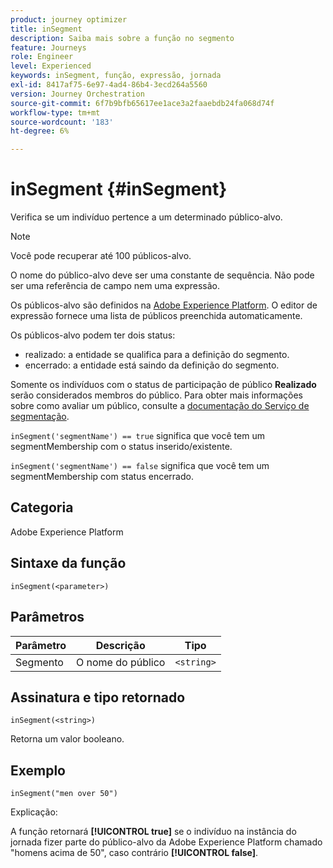 ```yaml
---
product: journey optimizer
title: inSegment
description: Saiba mais sobre a função no segmento
feature: Journeys
role: Engineer
level: Experienced
keywords: inSegment, função, expressão, jornada
exl-id: 8417af75-6e97-4ad4-86b4-3ecd264a5560
version: Journey Orchestration
source-git-commit: 6f7b9bfb65617ee1ace3a2faaebdb24fa068d74f
workflow-type: tm+mt
source-wordcount: '183'
ht-degree: 6%

---
```


# inSegment {#inSegment}

Verifica se um indivíduo pertence a um determinado público-alvo.

>[!NOTE]
>
>Você pode recuperar até 100 públicos-alvo.

O nome do público-alvo deve ser uma constante de sequência. Não pode ser uma referência de campo nem uma expressão.

Os públicos-alvo são definidos na [Adobe Experience Platform](https://platform.adobe.com/audience/overview). O editor de expressão fornece uma lista de públicos preenchida automaticamente.

Os públicos-alvo podem ter dois status:

* realizado: a entidade se qualifica para a definição do segmento.
* encerrado: a entidade está saindo da definição do segmento.

Somente os indivíduos com o status de participação de público **Realizado** serão considerados membros do público. Para obter mais informações sobre como avaliar um público, consulte a [documentação do Serviço de segmentação](https://experienceleague.adobe.com/docs/experience-platform/segmentation/tutorials/evaluate-a-segment.html#interpret-segment-results).

`inSegment('segmentName') == true` significa que você tem um segmentMembership com o status inserido/existente.

`inSegment('segmentName') == false` significa que você tem um segmentMembership com status encerrado.

## Categoria

Adobe Experience Platform

## Sintaxe da função

`inSegment(<parameter>)`

## Parâmetros

| Parâmetro | Descrição | Tipo |
|--- |--- |--- |
| Segmento | O nome do público | `<string>` |

## Assinatura e tipo retornado

`inSegment(<string>)`

Retorna um valor booleano.

## Exemplo

`inSegment("men over 50")`

Explicação:

A função retornará **[!UICONTROL true]** se o indivíduo na instância do jornada fizer parte do público-alvo da Adobe Experience Platform chamado &quot;homens acima de 50&quot;, caso contrário **[!UICONTROL false]**.
